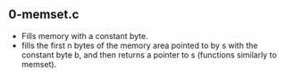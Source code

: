 ## 0-memset.c
- Fills memory with a constant byte.
- fills the first n bytes of the memory area pointed to by s with the constant
byte b, and then returns a pointer to s (functions similarly to memset).
